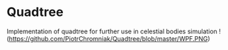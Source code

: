 # Quadtree
Implementation of quadtree for further use in celestial bodies simulation
!(https://github.com/PiotrChromniak/Quadtree/blob/master/WPF.PNG)
